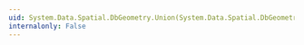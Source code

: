 ```yaml
---
uid: System.Data.Spatial.DbGeometry.Union(System.Data.Spatial.DbGeometry)
internalonly: False
---
```

